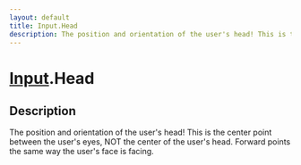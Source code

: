 ```yaml
---
layout: default
title: Input.Head
description: The position and orientation of the user's head! This is the center point between the user's eyes, NOT the center of the user's head. Forward points the same way the user's face is facing.
---
```

# [Input]({{site.url}}/Pages/Reference/Input.html).Head

## Description
The position and orientation of the user's head! This is
the center point between the user's eyes, NOT the center of the
user's head. Forward points the same way the user's face is
facing.

